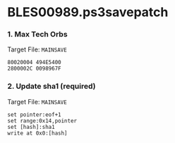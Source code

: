 # BLES00989.ps3savepatch

### 1. Max Tech Orbs

Target File: `MAINSAVE`

```
80020004 494E5400
2800002C 0098967F
```

### 2. Update sha1 (required)

Target File: `MAINSAVE`

```
set pointer:eof+1
set range:0x14,pointer
set [hash]:sha1
write at 0x0:[hash]
```


